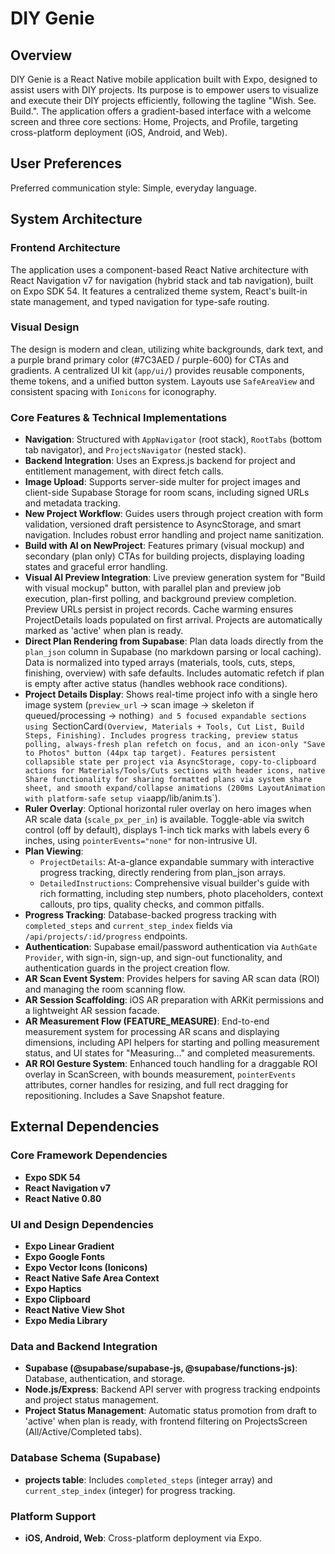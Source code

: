 # DIY Genie

## Overview
DIY Genie is a React Native mobile application built with Expo, designed to assist users with DIY projects. Its purpose is to empower users to visualize and execute their DIY projects efficiently, following the tagline "Wish. See. Build.". The application offers a gradient-based interface with a welcome screen and three core sections: Home, Projects, and Profile, targeting cross-platform deployment (iOS, Android, and Web).

## User Preferences
Preferred communication style: Simple, everyday language.

## System Architecture

### Frontend Architecture
The application uses a component-based React Native architecture with React Navigation v7 for navigation (hybrid stack and tab navigation), built on Expo SDK 54. It features a centralized theme system, React's built-in state management, and typed navigation for type-safe routing.

### Visual Design
The design is modern and clean, utilizing white backgrounds, dark text, and a purple brand primary color (#7C3AED / purple-600) for CTAs and gradients. A centralized UI kit (`app/ui/`) provides reusable components, theme tokens, and a unified button system. Layouts use `SafeAreaView` and consistent spacing with `Ionicons` for iconography.

### Core Features & Technical Implementations
- **Navigation**: Structured with `AppNavigator` (root stack), `RootTabs` (bottom tab navigator), and `ProjectsNavigator` (nested stack).
- **Backend Integration**: Uses an Express.js backend for project and entitlement management, with direct fetch calls.
- **Image Upload**: Supports server-side multer for project images and client-side Supabase Storage for room scans, including signed URLs and metadata tracking.
- **New Project Workflow**: Guides users through project creation with form validation, versioned draft persistence to AsyncStorage, and smart navigation. Includes robust error handling and project name sanitization.
- **Build with AI on NewProject**: Features primary (visual mockup) and secondary (plan only) CTAs for building projects, displaying loading states and graceful error handling.
- **Visual AI Preview Integration**: Live preview generation system for "Build with visual mockup" button, with parallel plan and preview job execution, plan-first polling, and background preview completion. Preview URLs persist in project records. Cache warming ensures ProjectDetails loads populated on first arrival. Projects are automatically marked as 'active' when plan is ready.
- **Direct Plan Rendering from Supabase**: Plan data loads directly from the `plan_json` column in Supabase (no markdown parsing or local caching). Data is normalized into typed arrays (materials, tools, cuts, steps, finishing, overview) with safe defaults. Includes automatic refetch if plan is empty after active status (handles webhook race conditions).
- **Project Details Display**: Shows real-time project info with a single hero image system (`preview_url` → scan image → skeleton if queued/processing → nothing`) and 5 focused expandable sections using `SectionCard` (Overview, Materials + Tools, Cut List, Build Steps, Finishing). Includes progress tracking, preview status polling, always-fresh plan refetch on focus, and an icon-only "Save to Photos" button (44px tap target). Features persistent collapsible state per project via AsyncStorage, copy-to-clipboard actions for Materials/Tools/Cuts sections with header icons, native Share functionality for sharing formatted plans via system share sheet, and smooth expand/collapse animations (200ms LayoutAnimation with platform-safe setup via `app/lib/anim.ts`).
- **Ruler Overlay**: Optional horizontal ruler overlay on hero images when AR scale data (`scale_px_per_in`) is available. Toggle-able via switch control (off by default), displays 1-inch tick marks with labels every 6 inches, using `pointerEvents="none"` for non-intrusive UI.
- **Plan Viewing**:
    - `ProjectDetails`: At-a-glance expandable summary with interactive progress tracking, directly rendering from plan_json arrays.
    - `DetailedInstructions`: Comprehensive visual builder's guide with rich formatting, including step numbers, photo placeholders, context callouts, pro tips, quality checks, and common pitfalls.
- **Progress Tracking**: Database-backed progress tracking with `completed_steps` and `current_step_index` fields via `/api/projects/:id/progress` endpoints.
- **Authentication**: Supabase email/password authentication via `AuthGate Provider`, with sign-in, sign-up, and sign-out functionality, and authentication guards in the project creation flow.
- **AR Scan Event System**: Provides helpers for saving AR scan data (ROI) and managing the room scanning flow.
- **AR Session Scaffolding**: iOS AR preparation with ARKit permissions and a lightweight AR session facade.
- **AR Measurement Flow (FEATURE_MEASURE)**: End-to-end measurement system for processing AR scans and displaying dimensions, including API helpers for starting and polling measurement status, and UI states for "Measuring…" and completed measurements.
- **AR ROI Gesture System**: Enhanced touch handling for a draggable ROI overlay in ScanScreen, with bounds measurement, `pointerEvents` attributes, corner handles for resizing, and full rect dragging for repositioning. Includes a Save Snapshot feature.

## External Dependencies

### Core Framework Dependencies
- **Expo SDK 54**
- **React Navigation v7**
- **React Native 0.80**

### UI and Design Dependencies
- **Expo Linear Gradient**
- **Expo Google Fonts**
- **Expo Vector Icons (Ionicons)**
- **React Native Safe Area Context**
- **Expo Haptics**
- **Expo Clipboard**
- **React Native View Shot**
- **Expo Media Library**

### Data and Backend Integration
- **Supabase (@supabase/supabase-js, @supabase/functions-js)**: Database, authentication, and storage.
- **Node.js/Express**: Backend API server with progress tracking endpoints and project status management.
- **Project Status Management**: Automatic status promotion from draft to 'active' when plan is ready, with frontend filtering on ProjectsScreen (All/Active/Completed tabs).

### Database Schema (Supabase)
- **projects table**: Includes `completed_steps` (integer array) and `current_step_index` (integer) for progress tracking.

### Platform Support
- **iOS, Android, Web**: Cross-platform deployment via Expo.